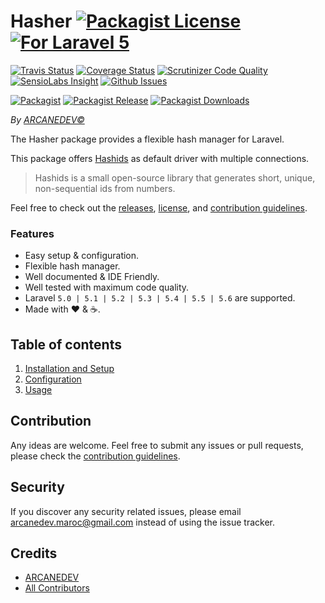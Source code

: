 # Hasher [![Packagist License][badge_license]](LICENSE.md) [![For Laravel 5][badge_laravel]][link-github-repo]

[![Travis Status][badge_build]][link-travis]
[![Coverage Status][badge_coverage]][link-scrutinizer]
[![Scrutinizer Code Quality][badge_quality]][link-scrutinizer]
[![SensioLabs Insight][badge_insight]][link-insight]
[![Github Issues][badge_issues]][link-github-issues]

[![Packagist][badge_package]][link-packagist]
[![Packagist Release][badge_release]][link-packagist]
[![Packagist Downloads][badge_downloads]][link-packagist]

*By [ARCANEDEV&copy;](http://www.arcanedev.net/)*

The Hasher package provides a flexible hash manager for Laravel.

This package offers [Hashids](https://github.com/ivanakimov/hashids.php) as default driver with multiple connections. 

 > Hashids is a small open-source library that generates short, unique, non-sequential ids from numbers.  

Feel free to check out the [releases](https://github.com/ARCANEDEV/Hasher/releases), [license](LICENSE.md), and [contribution guidelines](CONTRIBUTING.md).

### Features

  * Easy setup &amp; configuration.
  * Flexible hash manager.
  * Well documented &amp; IDE Friendly.
  * Well tested with maximum code quality.
  * Laravel `5.0 | 5.1 | 5.2 | 5.3 | 5.4 | 5.5 | 5.6` are supported.
  * Made with :heart: &amp; :coffee:.

## Table of contents

  1. [Installation and Setup](_docs/1-Installation-and-Setup.md)
  2. [Configuration](_docs/2-Configuration.md)
  3. [Usage](_docs/3-Usage.md)

## Contribution

Any ideas are welcome. Feel free to submit any issues or pull requests, please check the [contribution guidelines](CONTRIBUTING.md).

## Security

If you discover any security related issues, please email arcanedev.maroc@gmail.com instead of using the issue tracker.

## Credits

- [ARCANEDEV][link-author]
- [All Contributors][link-contributors]

[badge_license]:   https://img.shields.io/packagist/l/arcanedev/hasher.svg?style=flat-square
[badge_laravel]:   https://img.shields.io/badge/For%20Laravel-5.x-orange.svg?style=flat-square

[badge_build]:     https://img.shields.io/travis/ARCANEDEV/Hasher.svg?style=flat-square
[badge_coverage]:  https://img.shields.io/scrutinizer/coverage/g/ARCANEDEV/Hasher.svg?style=flat-square
[badge_quality]:   https://img.shields.io/scrutinizer/g/ARCANEDEV/Hasher.svg?style=flat-square
[badge_insight]:   https://img.shields.io/sensiolabs/i/0c427742-b488-4bff-87ed-cb1d59217d20.svg?style=flat-square
[badge_issues]:    https://img.shields.io/github/issues/ARCANEDEV/Hasher.svg?style=flat-square

[badge_package]:   https://img.shields.io/badge/package-arcanedev/hasher-blue.svg?style=flat-square
[badge_release]:   https://img.shields.io/packagist/v/arcanedev/hasher.svg?style=flat-square
[badge_downloads]: https://img.shields.io/packagist/dt/arcanedev/hasher.svg?style=flat-square

[link-author]:        https://github.com/arcanedev-maroc
[link-github-repo]:   https://github.com/ARCANEDEV/Hasher
[link-github-issues]: https://github.com/ARCANEDEV/Hasher/issues
[link-contributors]:  https://github.com/ARCANEDEV/Hasher/graphs/contributors
[link-packagist]:     https://packagist.org/packages/arcanedev/hasher
[link-travis]:        https://travis-ci.org/ARCANEDEV/Hasher
[link-scrutinizer]:   https://scrutinizer-ci.com/g/ARCANEDEV/Hasher/?branch=master
[link-insight]:       https://insight.sensiolabs.com/projects/0c427742-b488-4bff-87ed-cb1d59217d20
